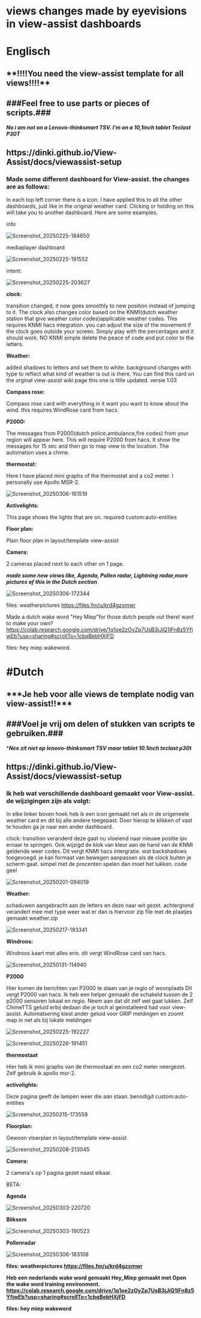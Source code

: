 # views changes made by eyevisions in view-assist dashboards
<h1>Englisch</h1>




<h2>**!!!!You need the view-assist template for all views!!!!**</h2>

<h2>###Feel free to use parts or pieces of scripts.###</h2>
  
   
***No i am not on a Lenovo-thinksmart TSV. I'm on a 10,1inch tablet Teclast P30T***





<h2>https://dinki.github.io/View-Assist/docs/viewassist-setup</h2>

<h3>Made some different dashboard for View-assist. the changes are as follows:</h3>

In each top left corner there is a icon. I have applied this to all the other dashboards, just like in the original weather card. Clicking or holding on this will take you to another dashboard. Here are some examples.

info

![Screenshot_20250225-184650](https://github.com/user-attachments/assets/57f544ef-3757-48a4-9cd5-4be2c4556e89)

mediaplayer dashboard

![Screenshot_20250225-191552](https://github.com/user-attachments/assets/392f098a-85a4-4b36-94d0-968885fe7d29)

intent:

![Screenshot_20250225-203627](https://github.com/user-attachments/assets/57eed1c6-d236-4172-81b3-2498269fb865)


<b>clock:</b>

transition changed, it now goes smoothly to new position instead of jumping to it. The clock also changes color based on the KNMI(dutch weather station that give weather color codes)applicable weather codes. This requires KNMI hacs integration. you can adjust the size of the movement if the clock goes outside your screen. Simply play with the percentages and it should work. NO KNMI simple delete the peace of code and put color to the letters.

<b>Weather:</b>

added shadows to letters and set them to white. background changes with type to reflect what kind of weather is out is there. You can find this card on the orginal view-assist wiki page this one is litlle updated. versie 1.03


<b>Compass rose:</b>

Compass rose card with everything in it want you want to know about the wind. this requires WindRose card from hacs.


<b>P2000:</b>

The messages from P2000(dutch police,ambulance,fire codes) from your region will appear here. This will require P2000 from hacs. It show the messages for 15 sec and then go to map view to the location.
The automation uses a chime.


<b>thermostat:</b>

Here I have placed mini graphs of the thermostat and a co2 meter. I personally use Apollo MSR-2.

![Screenshot_20250306-161519](https://github.com/user-attachments/assets/cda3e512-13fa-4e33-beda-e65e0442dbff)


<b>Activelights:</b>

This page shows the lights that are on. required custom:auto-entities


<b>Floor plan:</b>

Plain floor plan in layout/template view-assist


<b>Camera:</b>

2 cameras placed next to each other on 1 page.



<b>***made some new views like, Agenda, Pollen radar, Lightning radar,more pictures of this in the Dutch section***</b>


![Screenshot_20250306-172344](https://github.com/user-attachments/assets/493cc443-b93b-4f05-a319-82bd625312e6)


files: weatherpictures https://files.fm/u/krd4gzxmwr

Made a dutch wake word "Hey Miep"for those dutch people out there! want to make your own? https://colab.research.google.com/drive/1q1oe2zOyZp7UsB3jJiQ1IFn8z5YfjwEb?usp=sharing#scrollTo=1cbqBebHXjFD

files: hey miep wakeword.



<h1>#Dutch</h1>

<h2>***Je heb voor alle views de template nodig van view-assist!!*** </h2>

<h2>###Voel je vrij om delen of stukken van scripts te gebruiken.###</h2>

****Nee zit niet op lenovo-thinksmart TSV maar tablet 10.1inch teclast p30t***


<h2>https://dinki.github.io/View-Assist/docs/viewassist-setup</h2>

<h3>Ik heb wat verschillende dashboard gemaakt voor View-assist. de wijzigingen zijn als volgt:</h3>

In elke linker boven hoek heb ik een  icon gemaakt net als in de origeneele weather card en dit bij alle andere toegepast. Door hierop te klikken of vast te houden ga je naar een ander dashboard.

clock: transition veranderd deze gaat nu vloeiend naar nieuwe positie ipv ernaar te springen. Ook wijzigd de klok van kleur aan de hand van de KNMI geldende weer codes. Dit vergt KNMI hacs intergratie. 
wat backshadows toegevoegd. je kan formaat van bewegen aanpassen als de clock buiten je scherm gaat. simpel met de procenten spelen dan moet het lukken.  code geel

![Screenshot_20250201-094019](https://github.com/user-attachments/assets/14add1de-846f-4ed1-b691-a08689f39032)


<b>Weather:</b>

schaduwen aangebracht aan de letters en deze naar wit gezet. achtergrond verandert mee met type weer wat er dan is hiervoor zip file met de plaatjes gemaakt weather.zip 

![Screenshot_20250217-193341](https://github.com/user-attachments/assets/a9745e39-18bb-4eb9-aeb1-7bf68b831d48)


<b>Windroos:</b>

Windroos kaart met alles erin. dit vergt WindRose card van hacs.

![Screenshot_20250131-114940](https://github.com/user-attachments/assets/f7865cc3-cc3b-4f0f-9dfb-664b3f611d25)


<b>P2000</b>

Hier komen de berichten van P2000 te staan van je regio of woonplaats Dit vergt P2000 van hacs. Ik heb een helper gemaakt die schakeld tussen de 2 p2000 sensoren
lokaal en regio. Neem aan dat dit zelf wel gaat lukken. Zelf ChimeTTS geluid erbij dedaan die je toch al geinstalleerd had voor view-assist. 
Automatsering kiest ander geluid voor GRIP meldingen en zoomt map in net als bij lokale meldingen

![Screenshot_20250225-192227](https://github.com/user-attachments/assets/c85c5393-a8c5-443f-97a6-04230da67105)

![Screenshot_20250226-191451](https://github.com/user-attachments/assets/38a46366-cbd5-4266-8ead-04d152f73f2c)


<b>thermostaat</b>

Hier heb ik mini graphs van de thermostaat en een co2 meter neergezet. Zelf gebruik ik apollo msr-2.


<b>activelights:</b>

Deze pagina geeft de lampen weer die aan staan. benodigd custom:auto-entities

![Screenshot_20250215-173559](https://github.com/user-attachments/assets/5d86e799-e342-49e0-9dff-78b4f91c0693)


<b>Floorplan:</b>

Gewoon vloerplan in layout/template view-assist

![Screenshot_20250208-213045](https://github.com/user-attachments/assets/75dd974d-bf43-4fd9-b406-57c280a26337)


<b>Camera:</b>

2 camera's op 1 pagina gezet naast elkaar.


BETA:

<b>Agenda</b>

![Screenshot_20250303-220720](https://github.com/user-attachments/assets/13d6ebb9-e84c-4d88-ae10-5f97b3d94bcd)


<b>Bliksem</b>

![Screenshot_20250303-190523](https://github.com/user-attachments/assets/f0e25934-f406-4ebe-a584-91274291149e)



<b>Pollenradar</b>



![Screenshot_20250306-183108](https://github.com/user-attachments/assets/fdfa4f19-7cc1-4d0f-9e8d-5f675d13d565)



<b>files: weatherpictures https://files.fm/u/krd4gzxmwr

Heb een nederlands wake word gemaakt Hey_Miep gemaakt met Open the wake word training environment. https://colab.research.google.com/drive/1q1oe2zOyZp7UsB3jJiQ1IFn8z5YfjwEb?usp=sharing#scrollTo=1cbqBebHXjFD

files: hey miep wakeword </b>
